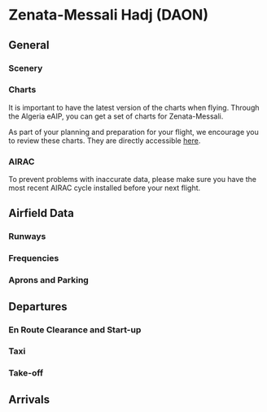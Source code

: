 
<!--
title: Zenata
description: Zenata
published: true
date: 2023-02-27T23:54:00.000Z
tags: 
editor: undefined
dateCreated: 2023-02-27T23:54:00.000Z
-->

# Zenata-Messali Hadj (DAON)

## General

### Scenery

### Charts

<p>It is important to have the latest version of the charts when flying. Through the Algeria eAIP, you can get a set of charts for Zenata-Messali.</p>

<p>As part of your planning and preparation for your flight, we encourage you to review these charts. They are directly accessible <a href="https://www.sia-enna.dz/aeronautical-information-publication.html"><u>here</u></a>.</p>

### AIRAC

To prevent problems with inaccurate data, please make sure you have the most recent AIRAC cycle installed before your next flight.

## Airfield Data

### Runways

### Frequencies

### Aprons and Parking

## Departures

### En Route Clearance and Start-up

### Taxi

### Take-off

## Arrivals
